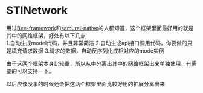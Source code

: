 # STINetwork
用过<a href="https://github.com/gavinkwoe/BeeFramework">Bee-framework</a>和<a href="https://github.com/hackers-painters/samurai-native">samurai-native</a>的人都知道，这个框架里面最好用的就是其中的网络框架，好处有以下几点</br>
1.自动生成model代码，并且非常简洁
2.自动生成api接口调用代码，你要做的只是填充请求数据
3.请求的数据，自动反序列化成相对应的mode实例

由于这两个框架本身比较重，所以从中分离出其中的网络框架出来单独使用，有需要的可以支持一下。

以后应该没事的时候还会把这两个框架里面比较好用的扩展分离出来
